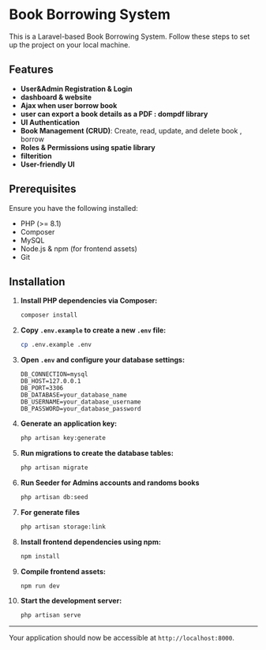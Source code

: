 # Book Borrowing System

This is a Laravel-based Book Borrowing System. Follow these steps to set up the project on your local machine.

## Features

- **User&Admin Registration & Login**
- **dashboard & website**
- **Ajax when user borrow book**
- **user can export a book details as a PDF : dompdf library**
- **UI Authentication**
- **Book Management (CRUD)**: Create, read, update, and delete book , borrow
- **Roles & Permissions using spatie library**
- **filterition**
- **User-friendly UI**

## Prerequisites

Ensure you have the following installed:
- PHP (>= 8.1)
- Composer
- MySQL
- Node.js & npm (for frontend assets)
- Git

## Installation

1. **Install PHP dependencies via Composer:**

    ```bash
    composer install
    ```

2. **Copy `.env.example` to create a new `.env` file:**

    ```bash
    cp .env.example .env
    ```

3. **Open `.env` and configure your database settings:**

    ```env
    DB_CONNECTION=mysql
    DB_HOST=127.0.0.1
    DB_PORT=3306
    DB_DATABASE=your_database_name
    DB_USERNAME=your_database_username
    DB_PASSWORD=your_database_password
    ```

4. **Generate an application key:**

    ```bash
    php artisan key:generate
    ```

5. **Run migrations to create the database tables:**

    ```bash
    php artisan migrate
    ```
6. **Run Seeder for Admins accounts and randoms books**

    ```bash
    php artisan db:seed
    ```
7. **For generate files**

    ```bash
   php artisan storage:link  
    ```
8. **Install frontend dependencies using npm:**

    ```bash
    npm install
    ```

9. **Compile frontend assets:**

    ```bash
    npm run dev
    ```

10. **Start the development server:**

    ```bash
    php artisan serve
    ```
---

Your application should now be accessible at `http://localhost:8000`.
